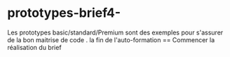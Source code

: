 # prototypes-brief4-
Les prototypes basic/standard/Premium sont des exemples pour s'assurer de la bon maitrise de code . 
la fin de l'auto-formation == Commencer la réalisation du brief
